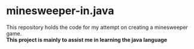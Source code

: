# minesweeper-in.java
This repository holds the code for my attempt on creating a minesweeper game. <br/>
**This project is mainly to assist me in learning the java language**

